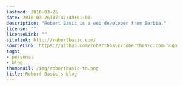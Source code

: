 ```yaml
---
lastmod: 2016-03-26
date: 2016-03-26T17:47:40+01:00
description: "Robert Basic is a web developer from Serbia."
license: ""
licenseLink: ""
sitelink: http://robertbasic.com/
sourceLink: https://github.com/robertbasic/robertbasic.com-hugo
tags:
- personal
- blog
thumbnail: /img/robertbasic-tn.png
title: Robert Basic's blog
---
```


